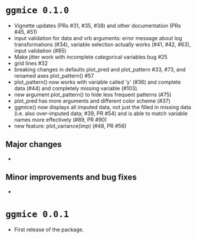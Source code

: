 # `ggmice 0.1.0`

* Vignette updates (PRs #31, #35, #38) and other documentation (PRs #45, #51)
* input validation for data and vrb arguments: error message about log transformations (#34), variable selection actually works (#41, #42, #63), input validation (#85)
* Make jitter work with incomplete categorical variables bug #25
* grid lines #32
* breaking changes in defaults plot_pred and plot_pattern #33, #73,  and renamed axes plot_pattern() #57
* plot_pattern() now works with variable called 'y' (#36) and complete data (#44) and completely missing variable (#103).
* new argument plot_pattern() to hide less frequent patterns (#75)
* plot_pred has more arguments and different color scheme (#37)
* ggmice() now displays all imputed data, not just the filled in missing data (i.e. also over-imputed data; #39, PR #54) and is able to match variable names more effectively (#89, PR #90)
* new feature: plot_variance(imp) (#48, PR #56)

## Major changes

* 

## Minor improvements and bug fixes

* 


# `ggmice 0.0.1`

* First release of the package.
